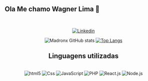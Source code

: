 ## Ola Me chamo Wagner Lima 💪

<div align="center">
  <div style="display: inline_block"><br>
  
  [![Linkedin](https://img.shields.io/badge/LinkedIn-0077B5?style=for-the-badge&logo=linkedin&logoColor=whithe)](https://www.linkedin.com/in/wagner-lima-46b727203?lipi=urn%3Ali%3Apage%3Ad_flagship3_profile_view_base_contact_details%3ByKwX1ZvKTUCNvplclUvVFg%3D%3D)
  
  <div/>


![Madronx GitHub stats](https://github-readme-stats.vercel.app/api?username=Madronx&show_icons=true&theme=dracula)
[![Top Langs](https://github-readme-stats.vercel.app/api/top-langs/?username=Madronx)](https://github.com/Madronx/github-readme-stats)

## Linguagens utilizadas

  
<div>
  <div style="display: inline_block"><br>
   <img align"center" alt="html5" src="https://img.shields.io/badge/HTML5-E34F26?style=for-the-badge&logo=html5&logoColor=white"/>
  <img align"center" alt="Css" src="https://img.shields.io/badge/CSS3-1572B6?style=for-the-badge&logo=css3&logoColor=white"/>
  <img align"center" alt="JavaScript" src="https://img.shields.io/badge/JavaScript-323330?style=for-the-badge&logo=javascript&logoColor=F7DF1E"/>
  <img align"center" alt="PHP" src="https://img.shields.io/badge/PHP-777BB4?style=for-the-badge&logo=php&logoColor=white"/>
  <img align"center" alt="React.js" src="https://img.shields.io/badge/React-20232A?style=for-the-badge&logo=react&logoColor=61DAFB"/>
  <img align"center" alt="Node.js" src="https://img.shields.io/badge/Node.js-43853D?style=for-the-badge&logo=node.js&logoColor=white"/> 
  <div/>
